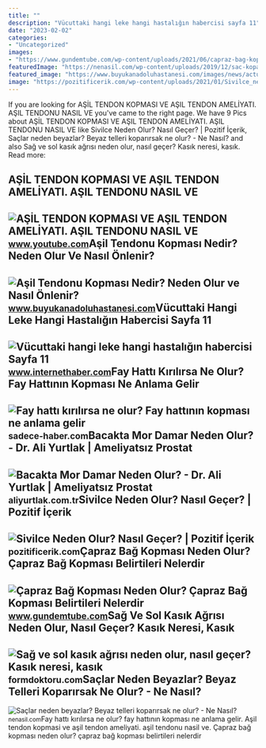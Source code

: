 ```yaml
---
title: ""
description: "Vücuttaki hangi leke hangi hastalığın habercisi sayfa 11"
date: "2023-02-02"
categories:
- "Uncategorized"
images:
- "https://www.gundemtube.com/wp-content/uploads/2021/06/capraz-bag-kopmasi-neden-olur-capraz-bag-kopmasi-belirtileri-nelerdir-capraz-bag-kopmasi-tedavisi-var-midir-y8LRmF2x.jpg"
featuredImage: "https://nenasil.com/wp-content/uploads/2019/12/sac-koparma.jpg"
featured_image: "https://www.buyukanadoluhastanesi.com/images/news/actual/Asil_Tendon_Kopmasi_Nedir_-_Buyuk_Anadolu_Hastanesi.jpg"
image: "https://pozitificerik.com/wp-content/uploads/2021/01/Sivilce_neden_olur_2.jpg"
---
```


If you are looking for AŞİL TENDON KOPMASI VE AŞIL TENDON AMELİYATI. AŞIL TENDONU NASIL VE you've came to the right page. We have 9 Pics about AŞİL TENDON KOPMASI VE AŞIL TENDON AMELİYATI. AŞIL TENDONU NASIL VE like Sivilce Neden Olur? Nasıl Geçer? | Pozitif İçerik, Saçlar neden beyazlar? Beyaz telleri koparırsak ne olur? - Ne Nasıl? and also Sağ ve sol kasık ağrısı neden olur, nasıl geçer? Kasık neresi, kasık. Read more:

AŞİL TENDON KOPMASI VE AŞIL TENDON AMELİYATI. AŞIL TENDONU NASIL VE
-------------------------------------------------------------------

 ![AŞİL TENDON KOPMASI VE AŞIL TENDON AMELİYATI. AŞIL TENDONU NASIL VE](https://i.ytimg.com/vi/2ohkJgeDQkw/maxresdefault.jpg?sqp=-oaymwEmCIAKENAF8quKqQMa8AEB-AHUBoAC4AOKAgwIABABGHIgSCg7MA8=&rs=AOn4CLDRlu0ZUxHRyt_XVgdPk3LEsPIaZQ) <small>www.youtube.com</small>Aşil Tendonu Kopması Nedir? Neden Olur Ve Nasıl Önlenir?
--------------------------------------------------------

 ![Aşil Tendonu Kopması Nedir? Neden Olur ve Nasıl Önlenir?](https://www.buyukanadoluhastanesi.com/images/news/actual/Asil_Tendon_Kopmasi_Nedir_-_Buyuk_Anadolu_Hastanesi.jpg) <small>www.buyukanadoluhastanesi.com</small>Vücuttaki Hangi Leke Hangi Hastalığın Habercisi Sayfa 11
--------------------------------------------------------

 ![Vücuttaki hangi leke hangi hastalığın habercisi Sayfa 11](http://i.internethaber.com/images/gallery/40431/14.jpg) <small>www.internethaber.com</small>Fay Hattı Kırılırsa Ne Olur? Fay Hattının Kopması Ne Anlama Gelir
-----------------------------------------------------------------

 ![Fay hattı kırılırsa ne olur? Fay hattının kopması ne anlama gelir](https://sadece-haber.com/wp-content/uploads/2023/02/fay-hatti-kirilirsa-ne-olur-fay-hattinin-kopmasi-ne-anlama-gelir-7rWhbmXW-1024x497.jpg) <small>sadece-haber.com</small>Bacakta Mor Damar Neden Olur? - Dr. Ali Yurtlak | Ameliyatsız Prostat
---------------------------------------------------------------------

 ![Bacakta Mor Damar Neden Olur? - Dr. Ali Yurtlak | Ameliyatsız Prostat](https://aliyurtlak.com.tr/wp-content/uploads/2022/08/turunkal-varisler-varis-pakeleri-1280x857.jpg) <small>aliyurtlak.com.tr</small>Sivilce Neden Olur? Nasıl Geçer? | Pozitif İçerik
-------------------------------------------------

 ![Sivilce Neden Olur? Nasıl Geçer? | Pozitif İçerik](https://pozitificerik.com/wp-content/uploads/2021/01/Sivilce_neden_olur_2.jpg) <small>pozitificerik.com</small>Çapraz Bağ Kopması Neden Olur? Çapraz Bağ Kopması Belirtileri Nelerdir
----------------------------------------------------------------------

 ![Çapraz Bağ Kopması Neden Olur? Çapraz Bağ Kopması Belirtileri Nelerdir](https://www.gundemtube.com/wp-content/uploads/2021/06/capraz-bag-kopmasi-neden-olur-capraz-bag-kopmasi-belirtileri-nelerdir-capraz-bag-kopmasi-tedavisi-var-midir-y8LRmF2x.jpg) <small>www.gundemtube.com</small>Sağ Ve Sol Kasık Ağrısı Neden Olur, Nasıl Geçer? Kasık Neresi, Kasık
--------------------------------------------------------------------

 ![Sağ ve sol kasık ağrısı neden olur, nasıl geçer? Kasık neresi, kasık](https://formdoktoru.com/wp-content/uploads/2020/10/Sağ-ve-sol-kasık-ağrısı-neden-olur-nasıl-geçer-Kasık.jpg) <small>formdoktoru.com</small>Saçlar Neden Beyazlar? Beyaz Telleri Koparırsak Ne Olur? - Ne Nasıl?
--------------------------------------------------------------------

 ![Saçlar neden beyazlar? Beyaz telleri koparırsak ne olur? - Ne Nasıl?](https://nenasil.com/wp-content/uploads/2019/12/sac-koparma.jpg) <small>nenasil.com</small>Fay hattı kırılırsa ne olur? fay hattının kopması ne anlama gelir. Aşi̇l tendon kopmasi ve aşil tendon ameli̇yati. aşil tendonu nasil ve. Çapraz bağ kopması neden olur? çapraz bağ kopması belirtileri nelerdir
